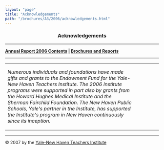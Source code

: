 ```yaml
---
layout: "page"
title: "Acknowledgements"
path: "/brochures/A3/2006/acknowledgements.html"
---
```

<main>
<center>
<a name="top"></a><b><h3>Acknowledgements</h3></b></center>
<hr/>
<b><a href="index.html">Annual Report 2006 Contents</a>
| <a href="..\..\">Brochures and Reports</a></b>
<hr/>
<table cellpadding="2">
<tbody><tr>
<td width="85%"><p>
<i>
Numerous individuals and foundations have made gifts and grants to the Endowment Fund for the Yale-New Haven Teachers Institute. The 2006 Institute programs were supported in part also by grants from the Howard Hughes Medical Institute and the Sherman Fairchild Foundation. The New Haven Public Schools, Yale's partner in the Institute, has supported the Institute's program in New Haven continuously since its inception.
</i>
</p>
</td>
<td width="15%">
</td>
</tr>
</tbody></table>
<hr/>
<div align="LEFT">© 2007 by the <a href="/">Yale-New Haven Teachers Institute</a>
</div></main>